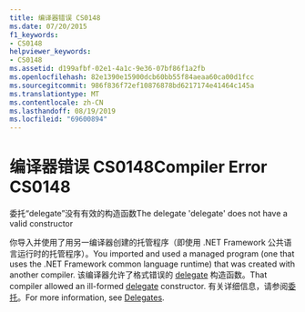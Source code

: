 ```yaml
---
title: 编译器错误 CS0148
ms.date: 07/20/2015
f1_keywords:
- CS0148
helpviewer_keywords:
- CS0148
ms.assetid: d199afbf-02e1-4a1c-9e36-07bf86f1a2fb
ms.openlocfilehash: 82e1390e15900dcb60bb55f84aeaa60ca00d1fcc
ms.sourcegitcommit: 986f836f72ef10876878bd6217174e41464c145a
ms.translationtype: MT
ms.contentlocale: zh-CN
ms.lasthandoff: 08/19/2019
ms.locfileid: "69600894"
---
```

# <a name="compiler-error-cs0148"></a><span data-ttu-id="069d2-102">编译器错误 CS0148</span><span class="sxs-lookup"><span data-stu-id="069d2-102">Compiler Error CS0148</span></span>
<span data-ttu-id="069d2-103">委托“delegate”没有有效的构造函数</span><span class="sxs-lookup"><span data-stu-id="069d2-103">The delegate 'delegate' does not have a valid constructor</span></span>  
  
 <span data-ttu-id="069d2-104">你导入并使用了用另一编译器创建的托管程序（即使用 .NET Framework 公共语言运行时的托管程序）。</span><span class="sxs-lookup"><span data-stu-id="069d2-104">You imported and used a managed program (one that uses the .NET Framework common language runtime) that was created with another compiler.</span></span> <span data-ttu-id="069d2-105">该编译器允许了格式错误的 [delegate](../language-reference/keywords/delegate.md) 构造函数。</span><span class="sxs-lookup"><span data-stu-id="069d2-105">That compiler allowed an ill-formed [delegate](../language-reference/keywords/delegate.md) constructor.</span></span> <span data-ttu-id="069d2-106">有关详细信息，请参阅[委托](../programming-guide/delegates/index.md)。</span><span class="sxs-lookup"><span data-stu-id="069d2-106">For more information, see [Delegates](../programming-guide/delegates/index.md).</span></span>
